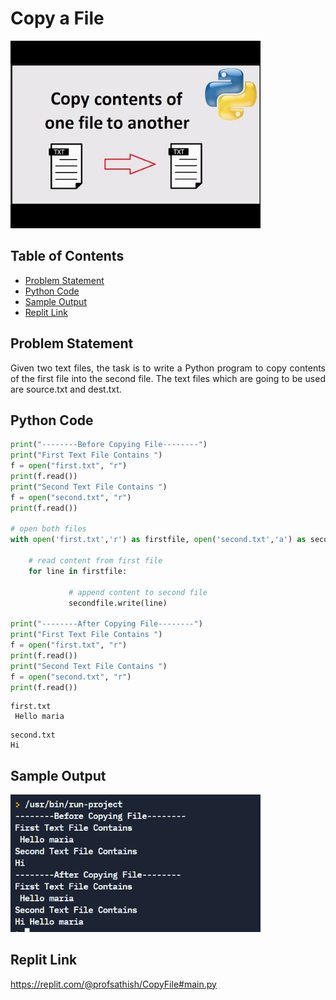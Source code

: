 # Copy a File

<img src="./img/copyfile.jpg" style="width:400px;" class="center"/>

## Table of Contents

- [Problem Statement](#problem-statement)
- [Python Code](#python-code)
- [Sample Output](#Sample-Output)
- [Replit Link](#replit-link)



## Problem Statement

<div align="justify"> <p> Given two text files, the task is to write a Python program to copy contents of the first file into the second file.
The text files which are going to be used are source.txt and dest.txt.  </div></p>




## Python Code


```python
print("--------Before Copying File--------")
print("First Text File Contains ")
f = open("first.txt", "r")
print(f.read())
print("Second Text File Contains ")
f = open("second.txt", "r")
print(f.read())

# open both files
with open('first.txt','r') as firstfile, open('second.txt','a') as secondfile:
      
    # read content from first file
    for line in firstfile:
               
             # append content to second file
             secondfile.write(line)

print("--------After Copying File--------")
print("First Text File Contains ")
f = open("first.txt", "r")
print(f.read())
print("Second Text File Contains ")
f = open("second.txt", "r")
print(f.read())

```
```text
first.txt
 Hello maria
 ```
 ```text
second.txt
 Hi
 ```

## Sample Output
<img src="./img/OPCopyFile.png" style="width:400px;" class="center"/>

## Replit Link
https://replit.com/@profsathish/CopyFile#main.py


